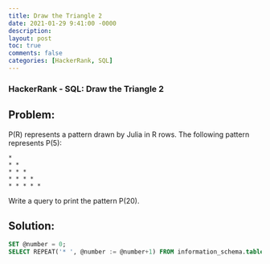 ```yaml
---
title: Draw the Triangle 2
date: 2021-01-29 9:41:00 -0000
description: 
layout: post
toc: true
comments: false
categories: [HackerRank, SQL]
---
```


### HackerRank - SQL: Draw the Triangle 2

## Problem:

P(R) represents a pattern drawn by Julia in R rows. The following pattern represents P(5):

```
* 
* * 
* * * 
* * * * 
* * * * *
```

Write a query to print the pattern P(20).

## Solution:

```sql
SET @number = 0;
SELECT REPEAT('* ', @number := @number+1) FROM information_schema.tables LIMIT 20;

```